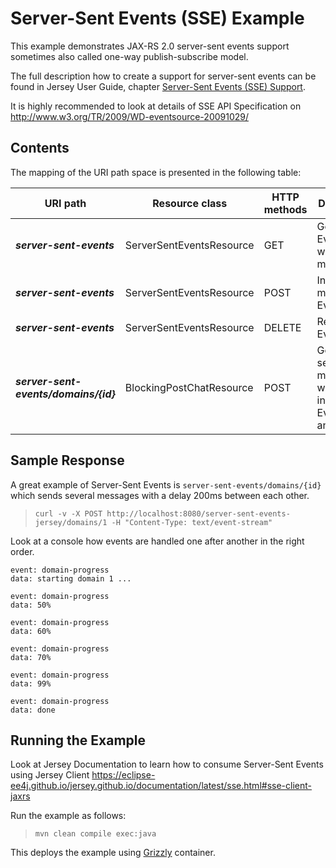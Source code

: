 [//]: # " Copyright (c) 2015, 2018 Oracle and/or its affiliates. All rights reserved. "
[//]: # " "
[//]: # " This program and the accompanying materials are made available under the "
[//]: # " terms of the Eclipse Distribution License v. 1.0, which is available at "
[//]: # " http://www.eclipse.org/org/documents/edl-v10.php. "
[//]: # " "
[//]: # " SPDX-License-Identifier: BSD-3-Clause "

Server-Sent Events (SSE) Example
===================================

This example demonstrates JAX-RS 2.0 server-sent events support sometimes also called one-way publish-subscribe model.

The full description how to create a support for server-sent events can be found in Jersey User Guide, chapter
[Server-Sent Events (SSE) Support](https://eclipse-ee4j.github.io/jersey.github.io/documentation/latest/sse.html).

It is highly recommended to look at details of SSE API Specification on
<http://www.w3.org/TR/2009/WD-eventsource-20091029/>

Contents
--------

The mapping of the URI path space is presented in the following table:

URI path                              | Resource class             | HTTP methods   | Description
------------------------------------- | -------------------------- | -------------- | ------------
**_server-sent-events_**              | ServerSentEventsResource   | GET            | Get entire EventOutput with all messages
**_server-sent-events_**              | ServerSentEventsResource   | POST           | Insert a new message in EventOutput
**_server-sent-events_**              | ServerSentEventsResource   | DELETE         | Reset EventOutput
**_server-sent-events/domains/{id}_** | BlockingPostChatResource   | POST           | Generate several messages with a delay in EventOutput and return it

Sample Response
---------------

A great example of Server-Sent Events is `server-sent-events/domains/{id}` which sends several messages with a delay 200ms
between each other.

>     curl -v -X POST http://localhost:8080/server-sent-events-jersey/domains/1 -H "Content-Type: text/event-stream"

Look at a console how events are handled one after another in the right order.

```
event: domain-progress
data: starting domain 1 ...

event: domain-progress
data: 50%

event: domain-progress
data: 60%

event: domain-progress
data: 70%

event: domain-progress
data: 99%

event: domain-progress
data: done
```

Running the Example
-------------------

Look at Jersey Documentation to learn how to consume Server-Sent Events using Jersey Client 
<https://eclipse-ee4j.github.io/jersey.github.io/documentation/latest/sse.html#sse-client-jaxrs>

Run the example as follows:

>     mvn clean compile exec:java

This deploys the example using [Grizzly](http://grizzly.java.net/) container.
